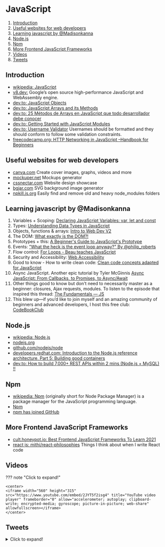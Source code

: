 # JavaScript

1. [Introduction](#introduction)
2. [Useful websites for web developers](#useful-websites-for-web-developers)
3. [Learning javascript by @Madisonkanna](#learning-javascript-by-madisonkanna)
4. [Node.js](#nodejs)
5. [Npm](#npm)
6. [More Frontend JavaScript Frameworks](#more-frontend-javascript-frameworks)
7. [Videos](#videos)
8. [Tweets](#tweets)

## Introduction

- [wikipedia: JavaScript](https://en.wikipedia.org/wiki/JavaScript)
- [v8.dev:](https://v8.dev/) Google’s open source high-performance JavaScript and WebAssembly engine.
- [dev.to: JavaScript Objects](https://dev.to/shreyazz/javascript-objects-57ob)
- [dev.to: JavaScript Arrays and its Methods](https://dev.to/insha/javascript-array-and-its-methods-432k)
- [dev.to: 25 Métodos de Arrays en JavaScript que todo desarrollador debe conocer](https://dev.to/gdcodev/25-metodos-de-arrays-en-javascript-que-todo-desarrollador-debe-conocer-4a2d)
- [dev.to: Getting Started with JavaScript Modules](https://dev.to/thecoollearner/getting-started-with-javascript-modules-2mkg)
- [dev.to: Username Validator](https://dev.to/lizardkinglk/username-validator-1n8g) Usernames should be formatted and they should conform to follow some validation constraints.
- [freecodecamp.org: HTTP Networking in JavaScript –Handbook for Beginners](https://www.freecodecamp.org/news/http-full-course/)

## Useful websites for web developers

- [canva.com](https://www.canva.com/) Create cover images, graphs, videos and more
- [mockuper.net](https://mockuper.net/) Mockups generator
- [cssnectar.com](https://cssnectar.com/) Website design showcase
- [bgjar.com](https://bgjar.com/) SVG background image generator
- [npkill.js.org](https://npkill.js.org/) Easily find and remove old and heavy node_modules folders

## Learning javascript by @Madisonkanna

1. Variables + Scoping: [Declaring JavaScript Variables: var, let and const](https://scotch.io/courses/10-need-to-know-javascript-concepts/declaring-javascript-variables-var-let-and-const)
2. Types: [Understanding Data Types in JavaScript](https://www.digitalocean.com/community/tutorials/understanding-data-types-in-javascript)
3. Objects, functions & arrays: [Intro to Web Dev V2](https://btholt.github.io/intro-to-web-dev-v2/intro/)
4. The DOM: [What exactly is the DOM?!](https://dev.to/karaluton/what-exactly-is-the-dom-jhg)
5. Prototypes + this: [A Beginner's Guide to JavaScript's Prototype](https://ui.dev/beginners-guide-to-javascript-prototype/)
6. Events: ["What the heck is the event loop anyway?" By @philip_roberts](https://www.youtube.com/watch?v=8aGhZQkoFbQ)
7. Flow control: [For Loops - Beau teaches JavaScript](https://www.youtube.com/watch?v=24Wpg6njlYI)
8. Security and Accessibility: [Web Accessibility](https://www.udacity.com/course/web-accessibility--ud891)
9. Good to know - How to write clean code: [Clean code concepts adapted for JavaScript](https://github.com/ryanmcdermott/clean-code-javascript)
10. Async JavaScript. Another epic tutorial by Tyler McGinnis [Async JavaScript: From Callbacks, to Promises, to Async/Await](https://ui.dev/async-javascript-from-callbacks-to-promises-to-async-await/)
11. Other things good to know but don't need to necessarily master as a beginner: closures, Ajax requests, modules. To listen to the episode that inspired this thread: [The Fundamentals — JS](https://syntax.fm/show/162/the-fundamentals-js)
12. This blew up—if you’d like to join myself and an amazing community of beginners and advanced developers, I host this free club: [CodeBookClub](https://madisonkanna.com/codebookclub/)

## Node.js

- [wikipedia: Node.js](https://en.wikipedia.org/wiki/Node.js)
- [nodejs.org](https://nodejs.org/)
- [github.com/nodejs/node](https://github.com/nodejs/node)
- [developers.redhat.com: Introduction to the Node.js reference architecture, Part 5: Building good containers](https://developers.redhat.com/articles/2021/08/26/introduction-nodejs-reference-architecture-part-5-building-good-containers#what_base_images_to_start_with_)
- [dev.to: How to build 7,000+ REST APIs within 2 mins (Node.js + MySQL) !!](https://dev.to/o1lab/how-to-build-7-000-rest-apis-within-2-mins-node-js-mysql-470b)

## Npm

- [wikipedia: Npm](https://en.wikipedia.org/wiki/Npm_(software)) (originally short for Node Package Manager) is a package manager for the JavaScript programming language.
- [Npm](https://www.npmjs.com/)
- [npm has joined GitHub](https://github.blog/2020-04-15-npm-has-joined-github/)

## More Frontend JavaScript Frameworks

- [cult.honeypot.io: Best Frontend JavaScript Frameworks To Learn 2021](https://cult.honeypot.io/reads/best-frontend-javascript-frameworks-learn-2021/)
- [react js: mithi/react-philosophies](https://github.com/mithi/react-philosophies)  Things I think about when I write React code

## Videos

??? note "Click to expand!"

    <center>
    <iframe width="560" height="315" src="https://www.youtube.com/embed/2JYT5f2isg4" title="YouTube video player" frameborder="0" allow="accelerometer; autoplay; clipboard-write; encrypted-media; gyroscope; picture-in-picture; web-share" allowfullscreen></iframe>
    </center>

## Tweets

<details>
  <summary>Click to expand!</summary>

<center>
<blockquote class="twitter-tweet"><p lang="en" dir="ltr">If you&#39;re learning JavaScript, you&#39;ve likely heard people tell you how important it is to learn the fundamentals.<br><br>But what are they? And where do you learn them?<br><br>Here&#39;s a list of JavaScript fundamentals and my favorite free resources for learning them. 👇</p>&mdash; Madison Kanna (@Madisonkanna) <a href="https://twitter.com/Madisonkanna/status/1274424134139666432?ref_src=twsrc%5Etfw">June 20, 2020</a></blockquote> <script async src="https://platform.twitter.com/widgets.js" charset="utf-8"></script>
</center>
</details>
